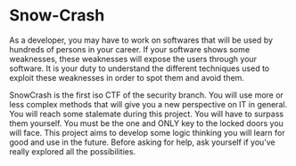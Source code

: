 # Snow-Crash

As a developer, you may have to work on softwares that will be used by hundreds of persons in your career.
If your software shows some weaknesses, these weaknesses will expose the users through your software.
It is your duty to understand the different techniques used to exploit these weaknesses in order to spot them and avoid them.

SnowCrash is the first iso CTF of the security branch.
You will use more or less complex methods that will give you a new perspective on IT in general.
You will reach some stalemate during this project. You will have to surpass them yourself.
You must be the one and ONLY key to the locked doors you will face.
This project aims to develop some logic thinking you will learn for good and use in the future.
Before asking for help, ask yourself if you’ve really explored all the possibilities.
